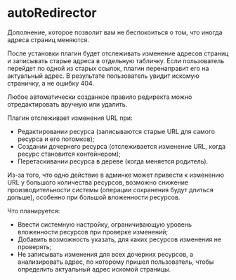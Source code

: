 # autoRedirector

Дополнение, которое позволит вам не беспокоиться о том, что иногда адреса страниц меняются.

После установки плагин будет отслеживать изменение адресов страниц и записывать старые адреса в отдельную табличку. Если пользователь перейдет по одной из старых ссылок, плагин перенаправит его на актуальный адрес. В результате пользователь увидит искомую страничку, а не ошибку 404.

Любое автоматически созданное правило редиректа можно отредактировать вручную или удалить.

Плагин отслеживает изменения URL при:

* Редактировании ресурса (записываются старые URL для самого ресурса и его потомков);
* Создании дочернего ресурса (отслеживается изменение URL, когда ресурс становится контейнером);
* Перетаскивании ресурса в дереве (когда меняется родитель).

Из-за того, что одно действие в админке может привести к изменению URL у большого количества ресурсов, возможно снижение производительности системы (операции сохранения будут длиться дольше), особенно при большой вложенности ресурсов.

Что планируется:

* Ввести системную настройку, ограничивающую уровень вложенности ресурсов при проверке изменений;
* Добавить возможность указать, для каких ресурсов изменения не проверять;
* Не записывать изменения для всех дочерних ресурсов, а анализировать адрес, по которому пришел пользователь, чтобы определить актуальный адрес искомой страницы.
